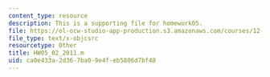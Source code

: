```yaml
---
content_type: resource
description: This is a supporting file for homework05.
file: https://ol-ocw-studio-app-production.s3.amazonaws.com/courses/12-010-computational-methods-of-scientific-programming-fall-2011/ca0e433a2d367ba09e4feb5806d7bf48_HW05_02_2011.m
file_type: text/x-objcsrc
resourcetype: Other
title: HW05_02_2011.m
uid: ca0e433a-2d36-7ba0-9e4f-eb5806d7bf48
---
```

